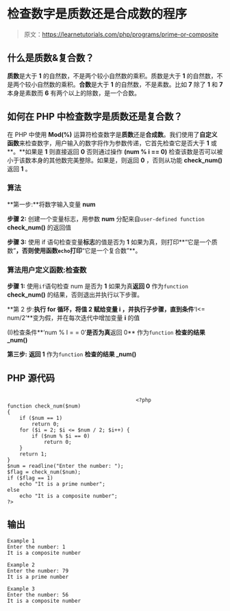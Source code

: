 # 检查数字是质数还是合成数的程序

> 原文：<https://learnetutorials.com/php/programs/prime-or-composite>

## 什么是质数&复合数？

**质数**是大于 **1** 的自然数，不是两个较小自然数的乘积。质数是大于 **1** 的自然数，不是两个较小自然数的乘积。**合数**是大于 **1** 的自然数，不是素数。比如 **7** 除了 **1** 和 **7** 本身是素数而 **6** 有两个以上的除数，是一个合数。

## 如何在 PHP 中检查数字是质数还是复合数？

在 PHP 中使用 **Mod(%)** 运算符检查数字是**质数**还是**合成数**。我们使用了**自定义函数**来检查数字，用户输入的数字将作为参数传递，它首先检查它是否大于 **1** 或**。**如果是 **1** 则直接返回 **0** 否则通过操作 **(num % i == 0)** 检查该数是否可以被小于该数本身的其他数完美整除。如果是，则返回 **0** ，否则从功能 **check_num()** 返回 **1** 。

### 算法

**第一步:**将数字输入变量 **num**

**步骤 2:** 创建一个变量标志，用参数 **num** 分配来自`user-defined function` **check_num()** 的返回值

**步骤 3:** 使用 if 语句检查变量**标志**的值是否为 **1** 如果为真，则打印**“它是一个质数”**，否则使用函数`echo`打印**“它是一个复合数”**。

### 算法用户定义函数:检查数

**步骤 1:** 使用`if`语句检查 num 是否为 **1** 如果为真**返回 0** 作为`function` **check_num()** 的结果，否则退出并执行以下步骤。

**第 2 步:**执行 for 循环，将值 **2** 赋给变量 **i** ，并执行子步骤，直到条件**‘I<= num/2’**变为假，并在每次迭代中增加变量 **i** 的值

(I)检查条件**‘num % I = = 0’**是否为真**返回 0** 作为`function` **检查的结果 _num()**

**第三步:** **返回 1** 作为`function` **检查的结果 _num()**

## PHP 源代码

```

                                          <?php
function check_num($num)
{
    if ($num == 1)
        return 0;
    for ($i = 2; $i <= $num / 2; $i++) {
        if ($num % $i == 0)
            return 0;
    }
    return 1;
}
$num = readline("Enter the number: ");
$flag = check_num($num);
if ($flag == 1)
    echo "It is a prime number";
else
    echo "It is a composite number";
?>

```

## 输出

```
Example 1
Enter the number: 1
It is a composite number

Example 2
Enter the number: 79
It is a prime number

Example 3
Enter the number: 56
It is a composite number
```
